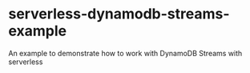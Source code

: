 # serverless-dynamodb-streams-example

An example to demonstrate how to work with DynamoDB Streams with serverless


